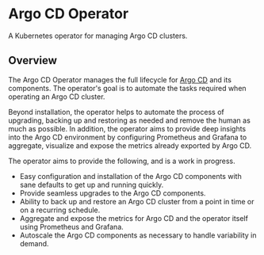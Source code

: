 # Argo CD Operator

A Kubernetes operator for managing Argo CD clusters.

## Overview

The Argo CD Operator manages the full lifecycle for [Argo CD](https://argoproj.github.io/argo-cd/) and its
components. The operator's goal is to automate the tasks required when operating an Argo CD cluster.

Beyond installation, the operator helps to automate the process of upgrading, backing up and restoring as needed and
remove the human as much as possible. In addition, the operator aims to provide deep insights into the Argo CD
environment by configuring Prometheus and Grafana to aggregate, visualize and expose the metrics already exported by
Argo CD.

The operator aims to provide the following, and is a work in progress.

* Easy configuration and installation of the Argo CD components with sane defaults to get up and running quickly.
* Provide seamless upgrades to the Argo CD components.
* Ability to back up and restore an Argo CD cluster from a point in time or on a recurring schedule.
* Aggregate and expose the metrics for Argo CD and the operator itself using Prometheus and Grafana.
* Autoscale the Argo CD components as necessary to handle variability in demand.

